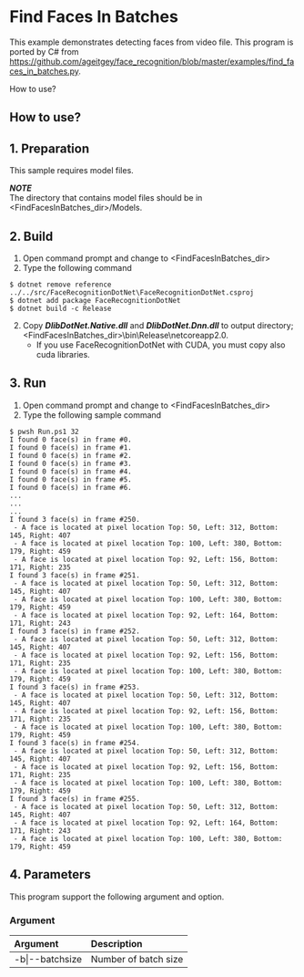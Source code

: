 ﻿# Find Faces In Batches

This example demonstrates detecting faces from video file.
This program is ported by C# from https://github.com/ageitgey/face_recognition/blob/master/examples/find_faces_in_batches.py.

How to use?

## How to use?

## 1. Preparation

This sample requires model files.  

***NOTE***  
The directory that contains model files should be in &lt;FindFacesInBatches_dir&gt;/Models.

## 2. Build

1. Open command prompt and change to &lt;FindFacesInBatches_dir&gt;
1. Type the following command
````
$ dotnet remove reference ../../src/FaceRecognitionDotNet\FaceRecognitionDotNet.csproj
$ dotnet add package FaceRecognitionDotNet
$ dotnet build -c Release
````
2. Copy ***DlibDotNet.Native.dll*** and ***DlibDotNet.Dnn.dll*** to output directory; &lt;FindFacesInBatches_dir&gt;\bin\Release\netcoreapp2.0.
   * If you use FaceRecognitionDotNet with CUDA, you must copy also cuda libraries.

## 3. Run

1. Open command prompt and change to &lt;FindFacesInBatches_dir&gt;
1. Type the following sample command
````
$ pwsh Run.ps1 32
I found 0 face(s) in frame #0.
I found 0 face(s) in frame #1.
I found 0 face(s) in frame #2.
I found 0 face(s) in frame #3.
I found 0 face(s) in frame #4.
I found 0 face(s) in frame #5.
I found 0 face(s) in frame #6.
...
...
...
I found 3 face(s) in frame #250.
 - A face is located at pixel location Top: 50, Left: 312, Bottom: 145, Right: 407
 - A face is located at pixel location Top: 100, Left: 380, Bottom: 179, Right: 459
 - A face is located at pixel location Top: 92, Left: 156, Bottom: 171, Right: 235
I found 3 face(s) in frame #251.
 - A face is located at pixel location Top: 50, Left: 312, Bottom: 145, Right: 407
 - A face is located at pixel location Top: 100, Left: 380, Bottom: 179, Right: 459
 - A face is located at pixel location Top: 92, Left: 164, Bottom: 171, Right: 243
I found 3 face(s) in frame #252.
 - A face is located at pixel location Top: 50, Left: 312, Bottom: 145, Right: 407
 - A face is located at pixel location Top: 92, Left: 156, Bottom: 171, Right: 235
 - A face is located at pixel location Top: 100, Left: 380, Bottom: 179, Right: 459
I found 3 face(s) in frame #253.
 - A face is located at pixel location Top: 50, Left: 312, Bottom: 145, Right: 407
 - A face is located at pixel location Top: 92, Left: 156, Bottom: 171, Right: 235
 - A face is located at pixel location Top: 100, Left: 380, Bottom: 179, Right: 459
I found 3 face(s) in frame #254.
 - A face is located at pixel location Top: 50, Left: 312, Bottom: 145, Right: 407
 - A face is located at pixel location Top: 92, Left: 156, Bottom: 171, Right: 235
 - A face is located at pixel location Top: 100, Left: 380, Bottom: 179, Right: 459
I found 3 face(s) in frame #255.
 - A face is located at pixel location Top: 50, Left: 312, Bottom: 145, Right: 407
 - A face is located at pixel location Top: 92, Left: 164, Bottom: 171, Right: 243
 - A face is located at pixel location Top: 100, Left: 380, Bottom: 179, Right: 459
````

## 4. Parameters

This program support the following argument and option.

### Argument

|Argument|Description|
|:---|:---|
|-b\|--batchsize|Number of batch size|